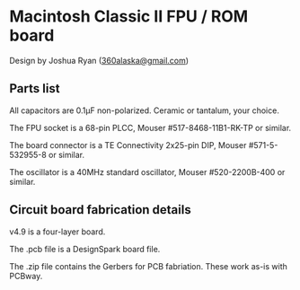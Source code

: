 # Macintosh Classic II FPU / ROM board

Design by Joshua Ryan (<360alaska@gmail.com>)

## Parts list

All capacitors are 0.1µF non-polarized.  Ceramic or tantalum, your choice.

The FPU socket is a 68-pin PLCC, Mouser #517-8468-11B1-RK-TP or similar.

The board connector is a TE Connectivity 2x25-pin DIP, Mouser #571-5-532955-8 or similar.

The oscillator is a 40MHz standard oscillator, Mouser #520-2200B-400 or similar.

## Circuit board fabrication details

v4.9 is a four-layer board.

The .pcb file is a DesignSpark board file.

The .zip file contains the Gerbers for PCB fabriation.  These work as-is with PCBway.
